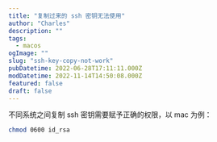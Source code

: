 ```yaml
---
title: "复制过来的 ssh 密钥无法使用"
author: "Charles"
description: ""
tags:
  - macos
ogImage: ""
slug: "ssh-key-copy-not-work"
pubDatetime: 2022-06-28T17:11:11.000Z
modDatetime: 2022-11-14T14:50:08.000Z
featured: false
draft: false
---
```


不同系统之间复制 ssh 密钥需要赋予正确的权限，以 mac 为例：

```bash
chmod 0600 id_rsa
```
